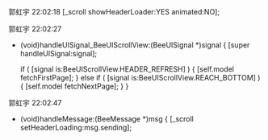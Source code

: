 郭虹宇  22:02:18
		[_scroll showHeaderLoader:YES animated:NO];

郭虹宇  22:02:27
- (void)handleUISignal_BeeUIScrollView:(BeeUISignal *)signal
{
	[super handleUISignal:signal];
	
	if ( [signal is:BeeUIScrollView.HEADER_REFRESH] )
	{
		[self.model fetchFirstPage];
	}
	else if ( [signal is:BeeUIScrollView.REACH_BOTTOM] )
	{
		[self.model fetchNextPage];
	}
}

郭虹宇  22:02:47
- (void)handleMessage:(BeeMessage *)msg
{
			[_scroll setHeaderLoading:msg.sending];
			
			
			